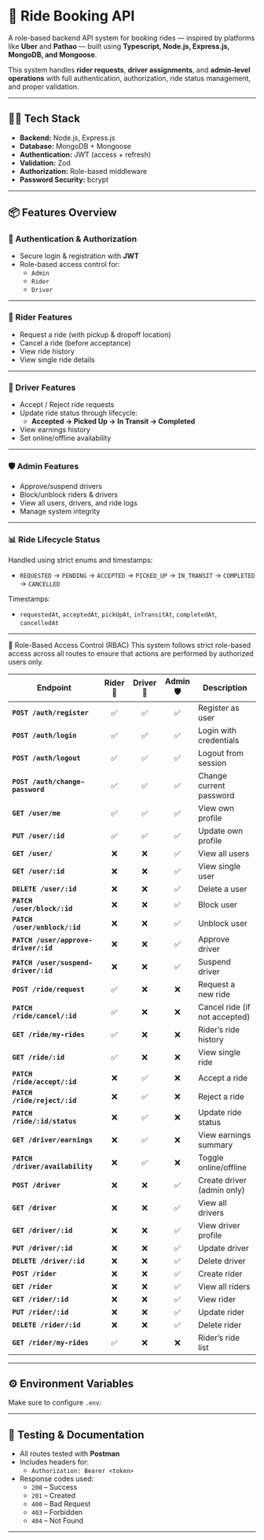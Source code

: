 # 🚖 Ride Booking API

A role-based backend API system for booking rides — inspired by platforms like **Uber** and **Pathao** — built using **Typescript, Node.js, Express.js, MongoDB, and Mongoose**.

This system handles **rider requests**, **driver assignments**, and **admin-level operations** with full authentication, authorization, ride status management, and proper validation.

---

## 🧑‍💻 Tech Stack

- **Backend:** Node.js, Express.js
- **Database:** MongoDB + Mongoose
- **Authentication:** JWT (access + refresh)
- **Validation:** Zod
- **Authorization:** Role-based middleware
- **Password Security:** bcrypt

---

## 📦 Features Overview

### 🔐 Authentication & Authorization
- Secure login & registration with **JWT**
- Role-based access control for:
  - `Admin`
  - `Rider`
  - `Driver`

---

### 👤 Rider Features
- Request a ride (with pickup & dropoff location)
- Cancel a ride (before acceptance)
- View ride history
- View single ride details

---

### 🚗 Driver Features
- Accept / Reject ride requests
- Update ride status through lifecycle:
  - **Accepted → Picked Up → In Transit → Completed**
- View earnings history
- Set online/offline availability

---

### 🛡️ Admin Features
- Approve/suspend drivers
- Block/unblock riders & drivers
- View all users, drivers, and ride logs
- Manage system integrity

---

### 📊 Ride Lifecycle Status
Handled using strict enums and timestamps:

- `REQUESTED` → `PENDING` → `ACCEPTED` → `PICKED_UP` → `IN_TRANSIT` → `COMPLETED` → `CANCELLED`

Timestamps:
- `requestedAt`, `acceptedAt`, `pickUpAt`, `inTransitAt`, `completedAt`, `cancelledAt`

---
📘 Role-Based Access Control (RBAC)
This system follows strict role-based access across all routes to ensure that actions are performed by authorized users only.



| Endpoint                             | Rider 👤 | Driver 🚗 | Admin 🛡️ | Description                   |
| ------------------------------------ | :------: | :-------: | :-------: | ----------------------------- |
| **`POST /auth/register`**            |     ✅    |     ✅     |     ✅     | Register as user              |
| **`POST /auth/login`**               |     ✅    |     ✅     |     ✅     | Login with credentials        |
| **`POST /auth/logout`**              |     ✅    |     ✅     |     ✅     | Logout from session           |
| **`POST /auth/change-password`**     |     ✅    |     ✅     |     ✅     | Change current password       |
| **`GET /user/me`**                   |     ✅    |     ✅     |     ✅     | View own profile              |
| **`PUT /user/:id`**                  |     ✅    |     ✅     |     ✅     | Update own profile            |
| **`GET /user/`**                     |     ❌    |     ❌     |     ✅     | View all users                |
| **`GET /user/:id`**                  |     ❌    |     ❌     |     ✅     | View single user              |
| **`DELETE /user/:id`**               |     ❌    |     ❌     |     ✅     | Delete a user                 |
| **`PATCH /user/block/:id`**          |     ❌    |     ❌     |     ✅     | Block user                    |
| **`PATCH /user/unblock/:id`**        |     ❌    |     ❌     |     ✅     | Unblock user                  |
| **`PATCH /user/approve-driver/:id`** |     ❌    |     ❌     |     ✅     | Approve driver                |
| **`PATCH /user/suspend-driver/:id`** |     ❌    |     ❌     |     ✅     | Suspend driver                |
| **`POST /ride/request`**             |     ✅    |     ❌     |     ❌     | Request a new ride            |
| **`PATCH /ride/cancel/:id`**         |     ✅    |     ❌     |     ❌     | Cancel ride (if not accepted) |
| **`GET /ride/my-rides`**             |     ✅    |     ❌     |     ❌     | Rider’s ride history          |
| **`GET /ride/:id`**                  |     ✅    |     ❌     |     ❌     | View single ride              |
| **`PATCH /ride/accept/:id`**         |     ❌    |     ✅     |     ❌     | Accept a ride                 |
| **`PATCH /ride/reject/:id`**         |     ❌    |     ✅     |     ❌     | Reject a ride                 |
| **`PATCH /ride/:id/status`**         |     ❌    |     ✅     |     ❌     | Update ride status            |
| **`GET /driver/earnings`**           |     ❌    |     ✅     |     ❌     | View earnings summary         |
| **`PATCH /driver/availability`**     |     ❌    |     ✅     |     ❌     | Toggle online/offline         |
| **`POST /driver`**                   |     ❌    |     ❌     |     ✅     | Create driver (admin only)    |
| **`GET /driver`**                    |     ❌    |     ❌     |     ✅     | View all drivers              |
| **`GET /driver/:id`**                |     ❌    |     ❌     |     ✅     | View driver profile           |
| **`PUT /driver/:id`**                |     ❌    |     ❌     |     ✅     | Update driver                 |
| **`DELETE /driver/:id`**             |     ❌    |     ❌     |     ✅     | Delete driver                 |
| **`POST /rider`**                    |     ❌    |     ❌     |     ✅     | Create rider                  |
| **`GET /rider`**                     |     ❌    |     ❌     |     ✅     | View all riders               |
| **`GET /rider/:id`**                 |     ❌    |     ❌     |     ✅     | View rider                    |
| **`PUT /rider/:id`**                 |     ❌    |     ❌     |     ✅     | Update rider                  |
| **`DELETE /rider/:id`**              |     ❌    |     ❌     |     ✅     | Delete rider                  |
| **`GET /rider/my-rides`**            |     ✅    |     ❌     |     ❌     | Rider’s ride list             |

---


## ⚙️ Environment Variables

Make sure to configure `.env`:


---

## 🧪 Testing & Documentation

- All routes tested with **Postman**
- Includes headers for:
  - `Authorization: Bearer <token>`
- Response codes used:
  - `200` – Success  
  - `201` – Created  
  - `400` – Bad Request  
  - `403` – Forbidden  
  - `404` – Not Found  

---



